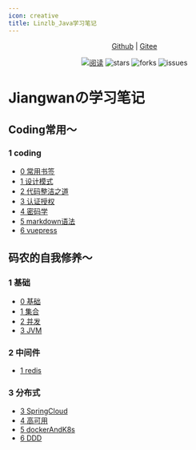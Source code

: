 ```yaml
---
icon: creative
title: Linzlb_Java学习笔记
---
```


<div align="center">
    <p>
        <a href="https://github.com/linzlb/Linzlb_Seehope.git" target="_blank">Github</a> 
        |
        <a href="https://gitee.com/allrandom/Linzlb_Seehope.git" target="_blank">Gitee</a>
    </p>  
    <p>
        <a href="https://gitee.com/allrandom/Linzlb_Seehope.git">
        <img src="https://img.shields.io/badge/阅读-read-brightgreen.svg" alt="阅读" /></a>
        <img src="https://img.shields.io/github/stars/linzlb/Linzlb_Seehope" alt="stars" />
        <img src="https://img.shields.io/github/forks/linzlb/Linzlb_Seehope" alt="forks" />
        <img src="https://img.shields.io/github/issues/linzlb/Linzlb_Seehope" alt="issues" />
    </p>
</div>

# Jiangwanの学习笔记
## Coding常用～
### 1 coding
* [0 常用书签](./0/0常用书签.md)
* [1 设计模式](./0/1设计模式.md)
* [2 代码整洁之道](./0/2代码整洁之道.md)
* [3 认证授权](./0/3认证授权.md)
* [4 密码学](./0/4密码学.md)
* [5 markdown语法](./0/5markdown语法.md)
* [6 vuepress](./0/6vuepress.md)

## 码农的自我修养～
### 1 基础
* [0 基础](./1/0基础.md)
* [1 集合](./1/1集合.md)
* [2 并发](./1/2并发.md)
* [3 JVM](./1/3JVM.md)
### 2 中间件
* [1 redis](./2/1redis.md)

### 3 分布式
* [3 SpringCloud](./3/3SpringCloud.md)
* [4 高可用](./3/4高可用.md)
* [5 dockerAndK8s](./3/5dockerAndK8s.md)
* [6 DDD](./3/6DDD.md)

